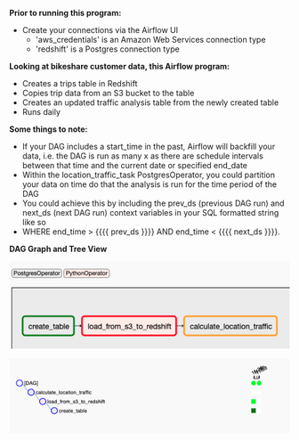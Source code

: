 **Prior to running this program:**
* Create your connections via the Airflow UI
  * 'aws_credentials' is an Amazon Web Services connection type
  * 'redshift' is a Postgres connection type

**Looking at bikeshare customer data, this Airflow program:**

* Creates a trips table in Redshift
* Copies trip data from an S3 bucket to the table
* Creates an updated traffic analysis table from the newly created table
* Runs daily

**Some things to note:**
* If your DAG includes a start_time in the past, Airflow will backfill your data, i.e. the DAG is run as many x as there are schedule intervals between that time and the current date or specified end_date
* Within the location_traffic_task PostgresOperator, you could partition your data on time do that the analysis is run for the time period of the DAG
 * You could achieve this by including the prev_ds (previous DAG run) and next_ds (next DAG run) context variables in your SQL formatted string like so
 * WHERE end_time > {{{{ prev_ds }}}} AND end_time < {{{{ next_ds }}}}.


**DAG Graph and Tree View**

![alt text](images/DAG_graph.png?raw=true)



![alt text](images/DAG_tree.png?raw=true)


